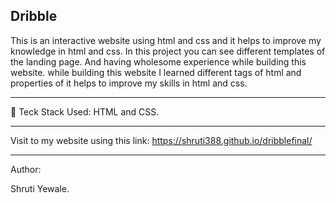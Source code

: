 ﻿<h2>Dribble</h2>
This is an interactive website using html and css and it helps to improve my knowledge in html and css. In this project you can see different templates of the landing page. And having wholesome experience while building this website. while building this website I learned different tags of html and properties of it helps to improve my skills in html and css.
<hr>

 🚀 Teck Stack Used: HTML and CSS.
<hr>

Visit to my website using this link: https://shruti388.github.io/dribblefinal/
<hr>

Author:

Shruti Yewale.
